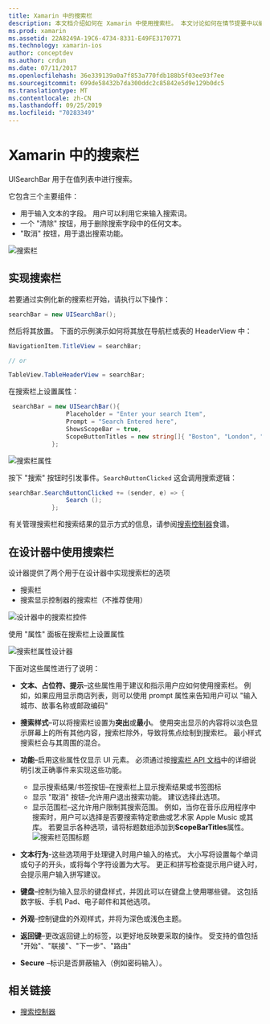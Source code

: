 ```yaml
---
title: Xamarin 中的搜索栏
description: 本文档介绍如何在 Xamarin 中使用搜索栏。 本文讨论如何在情节提要中以编程方式创建搜索栏。
ms.prod: xamarin
ms.assetid: 22A8249A-19C6-4734-8331-E49FE3170771
ms.technology: xamarin-ios
author: conceptdev
ms.author: crdun
ms.date: 07/11/2017
ms.openlocfilehash: 36e339139a0a7f853a770fdb188b5f03ee93f7ee
ms.sourcegitcommit: 699de58432b7da300ddc2c85842e5d9e129b0dc5
ms.translationtype: MT
ms.contentlocale: zh-CN
ms.lasthandoff: 09/25/2019
ms.locfileid: "70283349"
---
```

# <a name="search-bars-in-xamarinios"></a>Xamarin 中的搜索栏

UISearchBar 用于在值列表中进行搜索。

它包含三个主要组件：

- 用于输入文本的字段。 用户可以利用它来输入搜索词。
- 一个 "清除" 按钮，用于删除搜索字段中的任何文本。
- "取消" 按钮，用于退出搜索功能。

![搜索栏](searchbar-images/image1.png)

## <a name="implementing-the-search-bar"></a>实现搜索栏

若要通过实例化新的搜索栏开始，请执行以下操作：

```csharp
searchBar = new UISearchBar();
```

然后将其放置。 下面的示例演示如何将其放在导航栏或表的 HeaderView 中：

```csharp
NavigationItem.TitleView = searchBar;

// or

TableView.TableHeaderView = searchBar;
```

在搜索栏上设置属性：

```csharp
 searchBar = new UISearchBar(){
                Placeholder = "Enter your search Item",
                Prompt = "Search Entered here",
                ShowsScopeBar = true,
                ScopeButtonTitles = new string[]{ "Boston", "London", "SF" },
            };
```

![搜索栏属性](searchbar-images/image6.png)

按下 "搜索" 按钮时引发事件。`SearchButtonClicked` 这会调用搜索逻辑：

```csharp
searchBar.SearchButtonClicked += (sender, e) => {
                Search ();
            };
```

有关管理搜索栏和搜索结果的显示方式的信息，请参阅[搜索控制器](https://github.com/xamarin/recipes/tree/master/Recipes/ios/content_controls/search-controller)食谱。

## <a name="using-the-search-bar-in-the-designer"></a>在设计器中使用搜索栏

设计器提供了两个用于在设计器中实现搜索栏的选项

- 搜索栏
- 搜索显示控制器的搜索栏（不推荐使用）

![设计器中的搜索栏控件](searchbar-images/image2.png)

使用 "属性" 面板在搜索栏上设置属性

![搜索栏属性设计器](searchbar-images/image3.png)

下面对这些属性进行了说明：

- **文本、占位符、提示**–这些属性用于建议和指示用户应如何使用搜索栏。 例如，如果应用显示商店列表，则可以使用 prompt 属性来告知用户可以 "输入城市、故事名称或邮政编码"
- **搜索样式**–可以将搜索栏设置为**突出**或**最小**。 使用突出显示的内容将以淡色显示屏幕上的所有其他内容，搜索栏除外，导致将焦点绘制到搜索栏。 最小样式搜索栏会与其周围的混合。
- **功能**–启用这些属性仅显示 UI 元素。 必须通过按[搜索栏 API 文档](xref:UIKit.UISearchBar)中的详细说明引发正确事件来实现这些功能。
  - 显示搜索结果/书签按钮–在搜索栏上显示搜索结果或书签图标
  - 显示 "取消" 按钮–允许用户退出搜索功能。 建议选择此选项。
  - 显示范围栏–这允许用户限制其搜索范围。 例如，当你在音乐应用程序中搜索时，用户可以选择是否要搜索特定歌曲或艺术家 Apple Music 或其库。 若要显示各种选项，请将标题数组添加到**ScopeBarTitles**属性。
  ![搜索栏范围标题](searchbar-images/image4.png)

- **文本行为**-这些选项用于处理键入时用户输入的格式。 大小写将设置每个单词或句子的开头，或将每个字符设置为大写。 更正和拼写检查提示用户键入时，会提示用户输入拼写建议。
- **键盘**–控制为输入显示的键盘样式，并因此可以在键盘上使用哪些键。 这包括数字板、手机 Pad、电子邮件和其他选项。
- **外观**–控制键盘的外观样式，并将为深色或浅色主题。
- **返回键**–更改返回键上的标签，以更好地反映要采取的操作。 受支持的值包括 "开始"、"联接"、"下一步"、"路由"
- **Secure** –标识是否屏蔽输入（例如密码输入）。

## <a name="related-links"></a>相关链接

- [搜索控制器](https://github.com/xamarin/recipes/tree/master/Recipes/ios/content_controls/search-controller)
